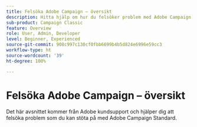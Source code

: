 ```yaml
---
title: Felsöka Adobe Campaign – översikt
description: Hitta hjälp om hur du felsöker problem med Adobe Campaign.
sub-product: Campaign Classic
feature: Overview
role: User, Admin, Developer
level: Beginner, Experienced
source-git-commit: 908c997c130cf0fbb6699b4b5d824e6996e59cc3
workflow-type: ht
source-wordcount: '39'
ht-degree: 100%

---
```



# Felsöka Adobe Campaign – översikt

Det här avsnittet kommer från Adobe kundsupport och hjälper dig att felsöka problem som du kan stöta på med Adobe Campaign Standard.
